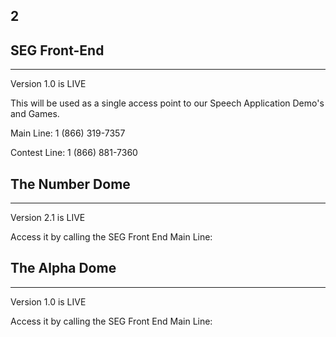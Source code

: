## 2

## SEG Front-End

* * *

Version 1.0 is LIVE

This will be used as a single access point to our Speech Application Demo's and Games. 

Main Line: 1 (866) 319-7357

Contest Line: 1 (866) 881-7360

## The Number Dome

* * *

Version 2.1 is LIVE

Access it by calling the SEG Front End Main Line: 

## The Alpha Dome

* * *

Version 1.0 is LIVE

Access it by calling the SEG Front End Main Line: 
